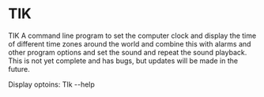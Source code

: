 # TIK

TIK A command line program to set the computer clock and display the time of different time zones around the world and combine this with alarms and other program options and set the sound and repeat the sound playback. This is not yet complete and has bugs, but updates will be made in the future.

Display optoins: TIk --help
